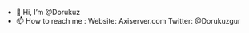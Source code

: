 - 👋 Hi, I’m @Dorukuz
- 📫 How to reach me :
 Website: Axiserver.com
 Twitter: @Dorukuzgur
 
<!---
Dorukuz/Dorukuz is a ✨ special ✨ repository because its `README.md` (this file) appears on your GitHub profile.
You can click the Preview link to take a look at your changes.
--->
